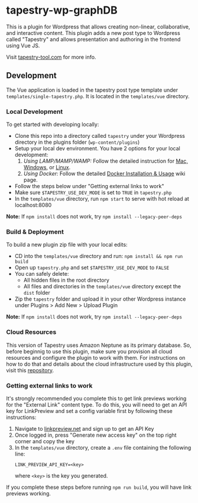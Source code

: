 # tapestry-wp-graphDB

This is a plugin for Wordpress that allows creating non-linear, collaborative, and interactive content. This plugin adds a new post type to Wordpress called "Tapestry" and allows presentation and authoring in the frontend using Vue JS.

Visit [tapestry-tool.com](https://www.tapestry-tool.com) for more info.

## Development

The Vue application is loaded in the tapestry post type template under `templates/single-tapestry.php`. It is located in the `templates/vue` directory.

### Local Development

To get started with developing locally:
- Clone this repo into a directory called `tapestry` under your Wordpress directory in the plugins folder (`wp-content/plugins`)
- Setup your local dev environment. You have 2 options for your local development:
  1. *Using LAMP/MAMP/WAMP:* Follow the detailed instruction for [Mac, Windows](https://github.com/wynnset/tapestry-wp/wiki/Getting-Started-(Mac-&-Windows)), or [Linux](https://github.com/wynnset/tapestry-wp/wiki/Getting-Started-on-Arch-Linux).
  2. *Using Docker:* Follow the detailed [Docker Installation & Usage](https://github.com/wynnset/tapestry-wp/wiki/Docker-Installation-&-Usage) wiki page.
- Follow the steps below under "Getting external links to work"
- Make sure `$TAPESTRY_USE_DEV_MODE` is set to `TRUE` in `tapestry.php`
- In the `templates/vue` directory, run `npm start` to serve with hot reload at localhost:8080

**Note:** If `npm install` does not work, try `npm install --legacy-peer-deps`

### Build & Deployment

To build a new plugin zip file with your local edits:
- CD into the `templates/vue` directory and run: `npm install && npm run build`
- Open up `tapestry.php` and set `$TAPESTRY_USE_DEV_MODE` to `FALSE`
- You can safely delete:
  - All hidden files in the root directory
  - All files and directories in the `templates/vue` directory except the `dist` folder
- Zip the `tapestry` folder and upload it in your other Wordpress instance under Plugins > Add New > Upload Plugin

**Note:** If `npm install` does not work, try `npm install --legacy-peer-deps`

### Cloud Resources

This version of Tapestry uses Amazon Neptune as its primary database. So, before beginnig to use this plugin, make sure you provision all cloud resources and configure the plugin to work with them. For instructions on how to do that and details about the cloud infrastructure used by this plugin, visit this [repository](https://github.com/UBC-CIC/Tapestry).

### Getting external links to work

It's strongly recommended you complete this to get link previews working for the "External Link" content type. To do this, you will need to get an API key for LinkPreview and set a config variable first by following these instructions:

1. Navigate to [linkpreview.net](https://www.linkpreview.net/) and sign up to get an API Key
2. Once logged in, press "Generate new access key" on the top right corner and copy the key
3. In the `templates/vue` directory, create a `.env` file containing the following line:
    ```
    LINK_PREVIEW_API_KEY=<key>
    ```
    where `<key>` is the key you generated.

If you complete these steps before running `npm run build`, you will have link previews working.
